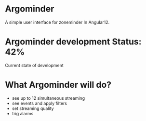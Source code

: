# Argominder
A simple user interface for zoneminder In Angular12. 

# Argominder development Status: 42%
Current state of development

# What Argominder will do?

- see up to 12 simultaneous streaming
- see events and apply filters
- set streaming quality
- trig alarms

